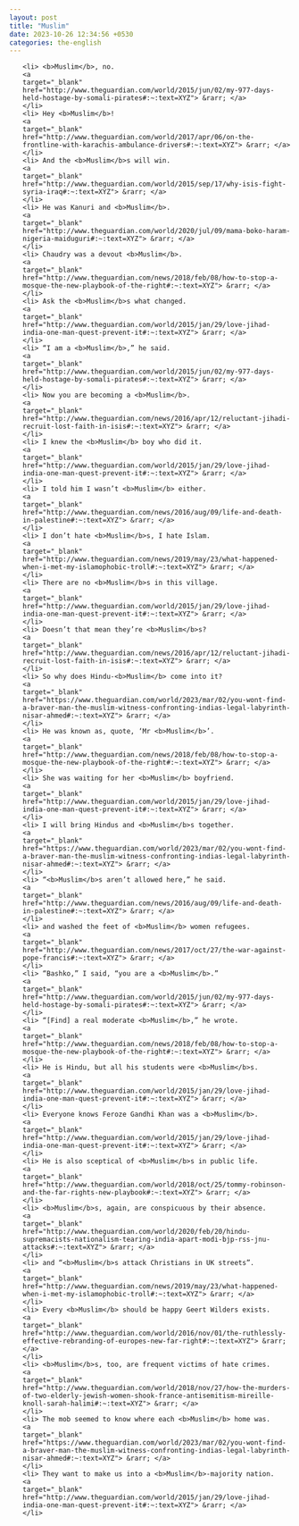```yaml
---
layout: post
title: "Muslim"
date: 2023-10-26 12:34:56 +0530
categories: the-english
---
```

<ol>

    <li> <b>Muslim</b>, no.
    <a 
    target="_blank" 
    href="http://www.theguardian.com/world/2015/jun/02/my-977-days-held-hostage-by-somali-pirates#:~:text=XYZ"> &rarr; </a>
    </li>
    <li> Hey <b>Muslim</b>!
    <a 
    target="_blank" 
    href="http://www.theguardian.com/world/2017/apr/06/on-the-frontline-with-karachis-ambulance-drivers#:~:text=XYZ"> &rarr; </a>
    </li>
    <li> And the <b>Muslim</b>s will win.
    <a 
    target="_blank" 
    href="http://www.theguardian.com/world/2015/sep/17/why-isis-fight-syria-iraq#:~:text=XYZ"> &rarr; </a>
    </li>
    <li> He was Kanuri and <b>Muslim</b>.
    <a 
    target="_blank" 
    href="http://www.theguardian.com/world/2020/jul/09/mama-boko-haram-nigeria-maiduguri#:~:text=XYZ"> &rarr; </a>
    </li>
    <li> Chaudry was a devout <b>Muslim</b>.
    <a 
    target="_blank" 
    href="http://www.theguardian.com/news/2018/feb/08/how-to-stop-a-mosque-the-new-playbook-of-the-right#:~:text=XYZ"> &rarr; </a>
    </li>
    <li> Ask the <b>Muslim</b>s what changed.
    <a 
    target="_blank" 
    href="http://www.theguardian.com/world/2015/jan/29/love-jihad-india-one-man-quest-prevent-it#:~:text=XYZ"> &rarr; </a>
    </li>
    <li> “I am a <b>Muslim</b>,” he said.
    <a 
    target="_blank" 
    href="http://www.theguardian.com/world/2015/jun/02/my-977-days-held-hostage-by-somali-pirates#:~:text=XYZ"> &rarr; </a>
    </li>
    <li> Now you are becoming a <b>Muslim</b>.
    <a 
    target="_blank" 
    href="http://www.theguardian.com/news/2016/apr/12/reluctant-jihadi-recruit-lost-faith-in-isis#:~:text=XYZ"> &rarr; </a>
    </li>
    <li> I knew the <b>Muslim</b> boy who did it.
    <a 
    target="_blank" 
    href="http://www.theguardian.com/world/2015/jan/29/love-jihad-india-one-man-quest-prevent-it#:~:text=XYZ"> &rarr; </a>
    </li>
    <li> I told him I wasn’t <b>Muslim</b> either.
    <a 
    target="_blank" 
    href="http://www.theguardian.com/news/2016/aug/09/life-and-death-in-palestine#:~:text=XYZ"> &rarr; </a>
    </li>
    <li> I don’t hate <b>Muslim</b>s, I hate Islam.
    <a 
    target="_blank" 
    href="http://www.theguardian.com/news/2019/may/23/what-happened-when-i-met-my-islamophobic-troll#:~:text=XYZ"> &rarr; </a>
    </li>
    <li> There are no <b>Muslim</b>s in this village.
    <a 
    target="_blank" 
    href="http://www.theguardian.com/world/2015/jan/29/love-jihad-india-one-man-quest-prevent-it#:~:text=XYZ"> &rarr; </a>
    </li>
    <li> Doesn’t that mean they’re <b>Muslim</b>s?
    <a 
    target="_blank" 
    href="http://www.theguardian.com/news/2016/apr/12/reluctant-jihadi-recruit-lost-faith-in-isis#:~:text=XYZ"> &rarr; </a>
    </li>
    <li> So why does Hindu-<b>Muslim</b> come into it?
    <a 
    target="_blank" 
    href="https://www.theguardian.com/world/2023/mar/02/you-wont-find-a-braver-man-the-muslim-witness-confronting-indias-legal-labyrinth-nisar-ahmed#:~:text=XYZ"> &rarr; </a>
    </li>
    <li> He was known as, quote, ‘Mr <b>Muslim</b>’.
    <a 
    target="_blank" 
    href="http://www.theguardian.com/news/2018/feb/08/how-to-stop-a-mosque-the-new-playbook-of-the-right#:~:text=XYZ"> &rarr; </a>
    </li>
    <li> She was waiting for her <b>Muslim</b> boyfriend.
    <a 
    target="_blank" 
    href="http://www.theguardian.com/world/2015/jan/29/love-jihad-india-one-man-quest-prevent-it#:~:text=XYZ"> &rarr; </a>
    </li>
    <li> I will bring Hindus and <b>Muslim</b>s together.
    <a 
    target="_blank" 
    href="https://www.theguardian.com/world/2023/mar/02/you-wont-find-a-braver-man-the-muslim-witness-confronting-indias-legal-labyrinth-nisar-ahmed#:~:text=XYZ"> &rarr; </a>
    </li>
    <li> “<b>Muslim</b>s aren’t allowed here,” he said.
    <a 
    target="_blank" 
    href="http://www.theguardian.com/news/2016/aug/09/life-and-death-in-palestine#:~:text=XYZ"> &rarr; </a>
    </li>
    <li> and washed the feet of <b>Muslim</b> women refugees.
    <a 
    target="_blank" 
    href="http://www.theguardian.com/news/2017/oct/27/the-war-against-pope-francis#:~:text=XYZ"> &rarr; </a>
    </li>
    <li> “Bashko,” I said, “you are a <b>Muslim</b>.”
    <a 
    target="_blank" 
    href="http://www.theguardian.com/world/2015/jun/02/my-977-days-held-hostage-by-somali-pirates#:~:text=XYZ"> &rarr; </a>
    </li>
    <li> “[Find] a real moderate <b>Muslim</b>,” he wrote.
    <a 
    target="_blank" 
    href="http://www.theguardian.com/news/2018/feb/08/how-to-stop-a-mosque-the-new-playbook-of-the-right#:~:text=XYZ"> &rarr; </a>
    </li>
    <li> He is Hindu, but all his students were <b>Muslim</b>s.
    <a 
    target="_blank" 
    href="http://www.theguardian.com/world/2015/jan/29/love-jihad-india-one-man-quest-prevent-it#:~:text=XYZ"> &rarr; </a>
    </li>
    <li> Everyone knows Feroze Gandhi Khan was a <b>Muslim</b>.
    <a 
    target="_blank" 
    href="http://www.theguardian.com/world/2015/jan/29/love-jihad-india-one-man-quest-prevent-it#:~:text=XYZ"> &rarr; </a>
    </li>
    <li> He is also sceptical of <b>Muslim</b>s in public life.
    <a 
    target="_blank" 
    href="http://www.theguardian.com/world/2018/oct/25/tommy-robinson-and-the-far-rights-new-playbook#:~:text=XYZ"> &rarr; </a>
    </li>
    <li> <b>Muslim</b>s, again, are conspicuous by their absence.
    <a 
    target="_blank" 
    href="http://www.theguardian.com/world/2020/feb/20/hindu-supremacists-nationalism-tearing-india-apart-modi-bjp-rss-jnu-attacks#:~:text=XYZ"> &rarr; </a>
    </li>
    <li> and “<b>Muslim</b>s attack Christians in UK streets”.
    <a 
    target="_blank" 
    href="http://www.theguardian.com/news/2019/may/23/what-happened-when-i-met-my-islamophobic-troll#:~:text=XYZ"> &rarr; </a>
    </li>
    <li> Every <b>Muslim</b> should be happy Geert Wilders exists.
    <a 
    target="_blank" 
    href="http://www.theguardian.com/world/2016/nov/01/the-ruthlessly-effective-rebranding-of-europes-new-far-right#:~:text=XYZ"> &rarr; </a>
    </li>
    <li> <b>Muslim</b>s, too, are frequent victims of hate crimes.
    <a 
    target="_blank" 
    href="http://www.theguardian.com/world/2018/nov/27/how-the-murders-of-two-elderly-jewish-women-shook-france-antisemitism-mireille-knoll-sarah-halimi#:~:text=XYZ"> &rarr; </a>
    </li>
    <li> The mob seemed to know where each <b>Muslim</b> home was.
    <a 
    target="_blank" 
    href="https://www.theguardian.com/world/2023/mar/02/you-wont-find-a-braver-man-the-muslim-witness-confronting-indias-legal-labyrinth-nisar-ahmed#:~:text=XYZ"> &rarr; </a>
    </li>
    <li> They want to make us into a <b>Muslim</b>-majority nation.
    <a 
    target="_blank" 
    href="http://www.theguardian.com/world/2015/jan/29/love-jihad-india-one-man-quest-prevent-it#:~:text=XYZ"> &rarr; </a>
    </li>